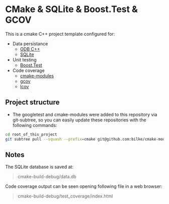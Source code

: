 # CMake & SQLite & Boost.Test & GCOV

This is a cmake C++ project template configured for:
- Data persistance
  - [ODB C++](https://www.codesynthesis.com/products/odb/)
  - [SQLite](https://www.sqlite.org/index.html)
- Unit testing
  - [Boost.Test](https://www.boost.org/doc/libs/1_66_0/libs/test/doc/html/index.html)
- Code coverage
  - [cmake-modules](https://github.com/bilke/cmake-modules)
  - [gcov](https://gcc.gnu.org/onlinedocs/gcc/Gcov.html)
  - [lcov](http://ltp.sourceforge.net/coverage/lcov.php)

## Project structure

- The googletest and cmake-modules were added to this repository via git-subtree, so you can easily update these repositories with the following commands:

```Bash
cd root_of_this_project
git subtree pull --squash --prefix=cmake git@github.com:bilke/cmake-modules.git master
```

## Notes

The SQLite database is saved at:
> cmake-build-debug/data.db

Code coverage output can be seen opening following file in a web browser:  
> cmake-build-debug/test_coverage/index.html
